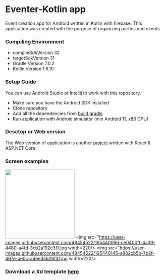 # Eventer-Kotlin app
Event creation app for Android written in Kotlin with firebase. This application was created with the purpose of organizing parties and events 

### Compiling Environment
- compileSdkVersion 32
- targetSdkVersion 31
- Gradle Version 7.0.2
- Kotlin Version 1.6.10

### Setup Guide
You can use Android Studio or Intellij to work with this repository.
- Make sure you have the Android SDK installed
- Clone repository
- Add all the dependencies from [build.gradle](https://github.com/kirilchikal/Eventer-Kotlin/blob/master/build.gradle)
- Run application with Android simulator (min Android 11, x86 CPU)

### Desctop or Web version
The Web version of application is another [project]() written with React & ASP.NET Core

### Screen examples

<img src="https://user-images.githubusercontent.com/48454522/195439865-f97c7776-f3c4-41a6-8e9b-704a028d7c9a.jpg" width=220/>   <img src="https://user-images.githubusercontent.com/48454522/195440066-ce0400ff-4a39-4480-a4fd-3cb2a192c3f7.jpg width=220/>   <img src="https://user-images.githubusercontent.com/48454522/195440145-a882cb5b-7b2f-497e-ae0c-a4ee35626f3f.jpg width=220/>


### Download a Xd template [here](https://github.com/kirilchikal/Eventer-Kotlin/blob/master/design/Eventer.xd)


